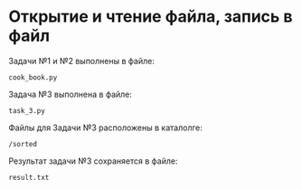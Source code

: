 # Открытие и чтение файла, запись в файл

Задачи №1 и №2 выполнены в файле:
```
cook_book.py
```

Задача №3 выполнена в файле:
```
task_3.py
```

Файлы для Задачи №3 расположены в каталолге:
```
/sorted
```
Результат задачи №3 сохраняется в файле:
```
result.txt
```